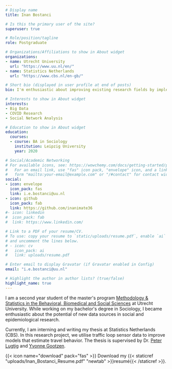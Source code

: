 ```yaml
---
# Display name
title: Inan Bostanci

# Is this the primary user of the site?
superuser: true

# Role/position/tagline
role: Postgraduate

# Organizations/Affiliations to show in About widget
organizations:
- name: Utrecht University
  url: "https://www.uu.nl/en/"
- name: Statistics Netherlands
  url: "https://www.cbs.nl/en-gb/"

# Short bio (displayed in user profile at end of posts)
bio: I'm enthusiastic about improving existing research fields by implementing big data.

# Interests to show in About widget
interests:
- Big Data
- COVID Research
- Social Network Analysis

# Education to show in About widget
education:
  courses:
  - course: BA in Sociology
    institution: Leipzig University
    year: 2020

# Social/Academic Networking
# For available icons, see: https://wowchemy.com/docs/getting-started/page-builder/#icons
#   For an email link, use "fas" icon pack, "envelope" icon, and a link in the
#   form "mailto:your-email@example.com" or "/#contact" for contact widget.
social:
- icon: envelope
  icon_pack: fas
  link: i.e.bostanci@uu.nl
- icon: github
  icon_pack: fab
  link: https://github.com/inanimate36
#- icon: linkedin
#  icon_pack: fab
#  link: https://www.linkedin.com/

# Link to a PDF of your resume/CV.
# To use: copy your resume to `static/uploads/resume.pdf`, enable `ai` icons in `params.toml`, 
# and uncomment the lines below.
# - icon: cv
#   icon_pack: ai
#   link: uploads/resume.pdf

# Enter email to display Gravatar (if Gravatar enabled in Config)
email: "i.e.bostanci@uu.nl"

# Highlight the author in author lists? (true/false)
highlight_name: true
---
```


I am a second year student of the master's program [Methodology & Statistics in the Behavioral, Biomedical and Social Sciences](https://www.uu.nl/masters/en/methodology-and-statistics-behavioural-biomedical-and-social-sciences) at Utrecht University. While working on my bachelor's degree in Sociology, I became enthusiastic about the potential of new data sources in social and epidemiological research.

Currently, I am interning and writing my thesis at Statistics Netherlands (CBS). In this research project, we utilise traffic loop sensor data to improve models that estimate travel behavior. The thesis is supervised by Dr. [Peter Lugtig](https://www.uu.nl/medewerkers/plugtig) and [Yvonne Gootzen](https://www.cbs.nl/nl-nl/over-ons/werken-bij/_testimonials/yvonne-gootzen-statistisch-onderzoeker). 


{{< icon name="download" pack="fas" >}} Download my {{< staticref "uploads/Inan_Bostanci_Resume.pdf" "newtab" >}}resumé{{< /staticref >}}.
